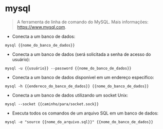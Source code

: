 # mysql

> A ferramenta de linha de comando do MySQL.
> Mais informações: <https://www.mysql.com>.

- Conecta a um banco de dados:

`mysql {{nome_do_banco_de_dados}}`

- Conecta a um banco de dados (será solicitada a senha de acesso do usuário):

`mysql -u {{usuário}} --password {{nome_do_banco_de_dados}}`

- Conecta a um banco de dados disponível em um endereço específico:

`mysql -h {{endereco_do_banco_de_dados}} {{nome_do_banco_de_dados}}`

- Conecta a um banco de dados utilizando um socket Unix:

`mysql --socket {{caminho/para/socket.sock}}`

- Executa todos os comandos de um arquivo SQL em um banco de dados:

`mysql -e "source {{nome_do_arquivo.sql}}" {{nome_do_banco_de_dados}}`
